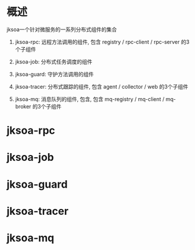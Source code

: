 # 概述

jksoa一个针对微服务的一系列分布式组件的集合

1. jksoa-rpc: 远程方法调用的组件, 包含 registry / rpc-client / rpc-server 的3个子组件

2. jksoa-job: 分布式任务调度的组件

3. jksoa-guard: 守护方法调用的组件

4. jksoa-tracer: 分布式跟踪的组件, 包含 agent / collector / web 的3个子组件

5. jksoa-mq: 消息队列的组件, 包含, 包含 mq-registry / mq-client / mq-broker 的3个子组件

# jksoa-rpc

# jksoa-job

# jksoa-guard

# jksoa-tracer

# jksoa-mq
